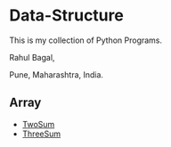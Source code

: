 
# Data-Structure

This is my collection of Python Programs.<br />

Rahul Bagal,<br />

Pune, Maharashtra, India.<br />

## Array
- [TwoSum](https://github.com/Rahul7171/Data-Structure/blob/main/Array/TwoSum.py)
- [ThreeSum](https://github.com/Rahul7171/Data-Structure/blob/main/Array/ThreeSum.py)